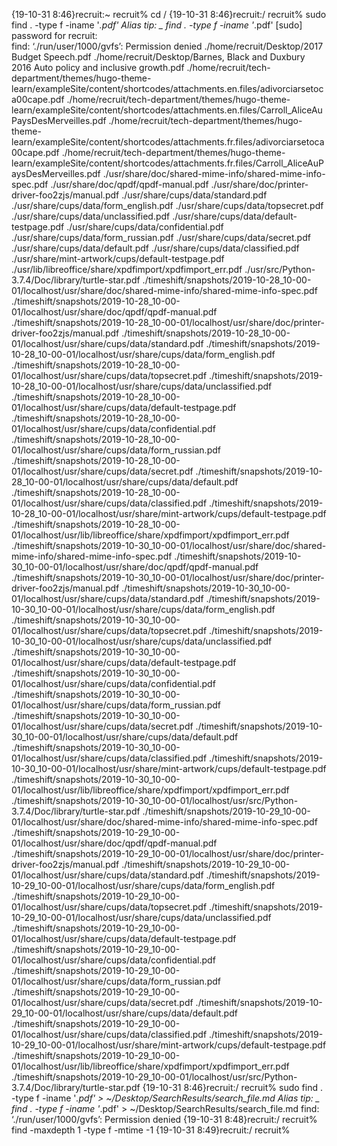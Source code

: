 {19-10-31 8:46}recruit:~ recruit% cd /
{19-10-31 8:46}recruit:/ recruit% sudo find . -type f -iname '*.pdf'
Alias tip: _ find . -type f -iname '*.pdf'
[sudo] password for recruit:         
find: ‘./run/user/1000/gvfs’: Permission denied
./home/recruit/Desktop/2017 Budget Speech.pdf
./home/recruit/Desktop/Barnes, Black and Duxbury 2016 Auto policy and inclusive growth.pdf
./home/recruit/tech-department/themes/hugo-theme-learn/exampleSite/content/shortcodes/attachments.en.files/adivorciarsetoca00cape.pdf
./home/recruit/tech-department/themes/hugo-theme-learn/exampleSite/content/shortcodes/attachments.en.files/Carroll_AliceAuPaysDesMerveilles.pdf
./home/recruit/tech-department/themes/hugo-theme-learn/exampleSite/content/shortcodes/attachments.fr.files/adivorciarsetoca00cape.pdf
./home/recruit/tech-department/themes/hugo-theme-learn/exampleSite/content/shortcodes/attachments.fr.files/Carroll_AliceAuPaysDesMerveilles.pdf
./usr/share/doc/shared-mime-info/shared-mime-info-spec.pdf
./usr/share/doc/qpdf/qpdf-manual.pdf
./usr/share/doc/printer-driver-foo2zjs/manual.pdf
./usr/share/cups/data/standard.pdf
./usr/share/cups/data/form_english.pdf
./usr/share/cups/data/topsecret.pdf
./usr/share/cups/data/unclassified.pdf
./usr/share/cups/data/default-testpage.pdf
./usr/share/cups/data/confidential.pdf
./usr/share/cups/data/form_russian.pdf
./usr/share/cups/data/secret.pdf
./usr/share/cups/data/default.pdf
./usr/share/cups/data/classified.pdf
./usr/share/mint-artwork/cups/default-testpage.pdf
./usr/lib/libreoffice/share/xpdfimport/xpdfimport_err.pdf
./usr/src/Python-3.7.4/Doc/library/turtle-star.pdf
./timeshift/snapshots/2019-10-28_10-00-01/localhost/usr/share/doc/shared-mime-info/shared-mime-info-spec.pdf
./timeshift/snapshots/2019-10-28_10-00-01/localhost/usr/share/doc/qpdf/qpdf-manual.pdf
./timeshift/snapshots/2019-10-28_10-00-01/localhost/usr/share/doc/printer-driver-foo2zjs/manual.pdf
./timeshift/snapshots/2019-10-28_10-00-01/localhost/usr/share/cups/data/standard.pdf
./timeshift/snapshots/2019-10-28_10-00-01/localhost/usr/share/cups/data/form_english.pdf
./timeshift/snapshots/2019-10-28_10-00-01/localhost/usr/share/cups/data/topsecret.pdf
./timeshift/snapshots/2019-10-28_10-00-01/localhost/usr/share/cups/data/unclassified.pdf
./timeshift/snapshots/2019-10-28_10-00-01/localhost/usr/share/cups/data/default-testpage.pdf
./timeshift/snapshots/2019-10-28_10-00-01/localhost/usr/share/cups/data/confidential.pdf
./timeshift/snapshots/2019-10-28_10-00-01/localhost/usr/share/cups/data/form_russian.pdf
./timeshift/snapshots/2019-10-28_10-00-01/localhost/usr/share/cups/data/secret.pdf
./timeshift/snapshots/2019-10-28_10-00-01/localhost/usr/share/cups/data/default.pdf
./timeshift/snapshots/2019-10-28_10-00-01/localhost/usr/share/cups/data/classified.pdf
./timeshift/snapshots/2019-10-28_10-00-01/localhost/usr/share/mint-artwork/cups/default-testpage.pdf
./timeshift/snapshots/2019-10-28_10-00-01/localhost/usr/lib/libreoffice/share/xpdfimport/xpdfimport_err.pdf
./timeshift/snapshots/2019-10-30_10-00-01/localhost/usr/share/doc/shared-mime-info/shared-mime-info-spec.pdf
./timeshift/snapshots/2019-10-30_10-00-01/localhost/usr/share/doc/qpdf/qpdf-manual.pdf
./timeshift/snapshots/2019-10-30_10-00-01/localhost/usr/share/doc/printer-driver-foo2zjs/manual.pdf
./timeshift/snapshots/2019-10-30_10-00-01/localhost/usr/share/cups/data/standard.pdf
./timeshift/snapshots/2019-10-30_10-00-01/localhost/usr/share/cups/data/form_english.pdf
./timeshift/snapshots/2019-10-30_10-00-01/localhost/usr/share/cups/data/topsecret.pdf
./timeshift/snapshots/2019-10-30_10-00-01/localhost/usr/share/cups/data/unclassified.pdf
./timeshift/snapshots/2019-10-30_10-00-01/localhost/usr/share/cups/data/default-testpage.pdf
./timeshift/snapshots/2019-10-30_10-00-01/localhost/usr/share/cups/data/confidential.pdf
./timeshift/snapshots/2019-10-30_10-00-01/localhost/usr/share/cups/data/form_russian.pdf
./timeshift/snapshots/2019-10-30_10-00-01/localhost/usr/share/cups/data/secret.pdf
./timeshift/snapshots/2019-10-30_10-00-01/localhost/usr/share/cups/data/default.pdf
./timeshift/snapshots/2019-10-30_10-00-01/localhost/usr/share/cups/data/classified.pdf
./timeshift/snapshots/2019-10-30_10-00-01/localhost/usr/share/mint-artwork/cups/default-testpage.pdf
./timeshift/snapshots/2019-10-30_10-00-01/localhost/usr/lib/libreoffice/share/xpdfimport/xpdfimport_err.pdf
./timeshift/snapshots/2019-10-30_10-00-01/localhost/usr/src/Python-3.7.4/Doc/library/turtle-star.pdf
./timeshift/snapshots/2019-10-29_10-00-01/localhost/usr/share/doc/shared-mime-info/shared-mime-info-spec.pdf
./timeshift/snapshots/2019-10-29_10-00-01/localhost/usr/share/doc/qpdf/qpdf-manual.pdf
./timeshift/snapshots/2019-10-29_10-00-01/localhost/usr/share/doc/printer-driver-foo2zjs/manual.pdf
./timeshift/snapshots/2019-10-29_10-00-01/localhost/usr/share/cups/data/standard.pdf
./timeshift/snapshots/2019-10-29_10-00-01/localhost/usr/share/cups/data/form_english.pdf
./timeshift/snapshots/2019-10-29_10-00-01/localhost/usr/share/cups/data/topsecret.pdf
./timeshift/snapshots/2019-10-29_10-00-01/localhost/usr/share/cups/data/unclassified.pdf
./timeshift/snapshots/2019-10-29_10-00-01/localhost/usr/share/cups/data/default-testpage.pdf
./timeshift/snapshots/2019-10-29_10-00-01/localhost/usr/share/cups/data/confidential.pdf
./timeshift/snapshots/2019-10-29_10-00-01/localhost/usr/share/cups/data/form_russian.pdf
./timeshift/snapshots/2019-10-29_10-00-01/localhost/usr/share/cups/data/secret.pdf
./timeshift/snapshots/2019-10-29_10-00-01/localhost/usr/share/cups/data/default.pdf
./timeshift/snapshots/2019-10-29_10-00-01/localhost/usr/share/cups/data/classified.pdf
./timeshift/snapshots/2019-10-29_10-00-01/localhost/usr/share/mint-artwork/cups/default-testpage.pdf
./timeshift/snapshots/2019-10-29_10-00-01/localhost/usr/lib/libreoffice/share/xpdfimport/xpdfimport_err.pdf
./timeshift/snapshots/2019-10-29_10-00-01/localhost/usr/src/Python-3.7.4/Doc/library/turtle-star.pdf
{19-10-31 8:46}recruit:/ recruit% sudo find . -type f -iname '*.pdf' > ~/Desktop/SearchResults/search_file.md
Alias tip: _ find . -type f -iname '*.pdf' > ~/Desktop/SearchResults/search_file.md
find: ‘./run/user/1000/gvfs’: Permission denied
{19-10-31 8:48}recruit:/ recruit% find -maxdepth 1 -type f -mtime -1
{19-10-31 8:49}recruit:/ recruit% 

